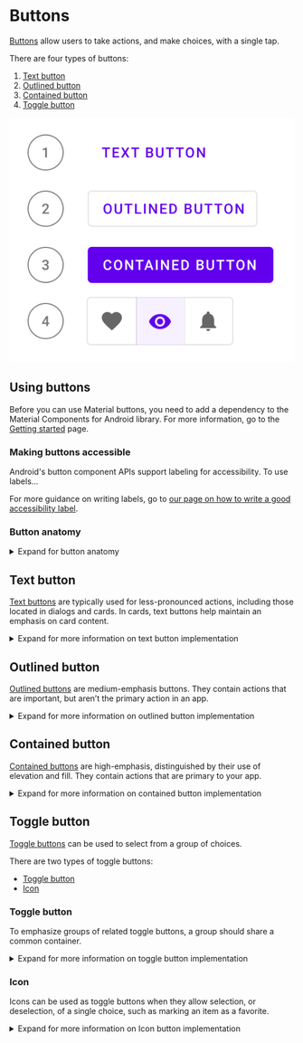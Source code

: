 <!--docs:
title: "Buttons"
layout: detail
section: components
excerpt: "Android Buttons usage document"
ide_version: "<cIDE name> <compatible IDE version and build number>"
material_package_version: "<compatible Material platform package version number>"
iconId:
path: /
api_doc_root:
-->



# Buttons

[Buttons](https://material.io/components/buttons/) allow users to take actions, and make choices, with a single tap.

There are four types of buttons:

1. [Text button](#text-button)
2. [Outlined button](#outlined-button)
3. [Contained button](#contained-button)
4. [Toggle button](#toggle-button)

![Example of the four button types](assets/button-types.svg)

## Using buttons

<!-- Update your IDE and your Material Components library to the latest version if you are using Material Components for the first time. -->

Before you can use Material buttons, you need to add a dependency to the Material Components for Android library. For more information, go to the [Getting started](https://github.com/material-components/material-components-android/blob/master/docs/getting-started.md) page.

### Making buttons accessible

Android's button component APIs support labeling for accessibility. To use labels...

For more guidance on writing labels, go to [our page on how to write a good accessibility label](https://material.io/design/usability/accessibility.html#writing).

### Button anatomy
<details>
<summary>Expand for button anatomy</summary>

![Button anatomy showing four types of buttons: text, outlined, contained, and toggle bar. Each button type has arrows pointing to the text, the container, and the icon](assets/mio-components_assets_buttons-anatomy-all.png)

Diagram label | Button element | Theme element(s) 
---|---|---
A | Text label | Text color<br>Text case<br>Typeface 
B | Container | Container outline<br>Container fill 
C | Icon | Icon Color | Primary color

We recommend using [Material Theming](https://material.io/components/\<component name\>/#theming) to apply your customizations across your application. For a full list of component properties, go to the API docs:

1. [Text button](https://developer.android.com/reference/com/google/android/material/button/MaterialButton)
2. [Outlined button](https://developer.android.com/reference/com/google/android/material/button/MaterialButton)
3. [Contained button](https://developer.android.com/reference/com/google/android/material/button/MaterialButton)
4. Toggle button
	* Toggle button bar
		* [Toggle group](https://developer.android.com/reference/com/google/android/material/button/MaterialButtonToggleGroup)
		* [Button](https://developer.android.com/reference/com/google/android/material/button/MaterialButton)
	* [Icon button](https://developer.android.com/reference/android/widget/CheckBox)

</details>

## Text button

[Text buttons](https://material.io/components/buttons/#text-button) are typically used for less-pronounced actions, including those located in dialogs and cards. In cards, text buttons help maintain an emphasis on card content.

<details>
<summary>Expand for more information on text button implementation</summary><br>

### Text button example

Source code API:

* `MaterialButton`
    * [Class description](https://developer.android.com/reference/com/google/android/material/button/MaterialButton)
    * [GitHub source](https://github.com/material-components/material-components-android/blob/master/lib/java/com/google/android/material/button/MaterialButton.java)

The following example shows a text button with a text label.

!["Text button example for Android with purple text 'Text' over a white background."](assets/text-button.svg)

```xml
    <Button
        android:id="@+id/textButton"
        style="@style/Widget.MaterialComponents.Button.TextButton"
        android:layout_width="wrap_content"
        android:layout_height="wrap_content"
        android:text="Text button"
        ...
    />
```

### Key properties


![\<Placeholder diagram of text button attribute. Replace this text if/when there is an approved diagram\>](assets/text-button-diagram.png)

**1. Text button**

* A. Text label
* C. Icon



<details>
<summary>Text label</summary>
<p>

Description | Attribute |  Default value | Related method(s)
---|---|---|---
Text | `android:text` | `null` | `setText`<br/>`getText`
Color | `android:textColor` | `?attr/colorPrimary` | `setTextColor`<br/>`getTextColor`
Typography | `android:textAppearance` | `?attr/textAppearanceButton` | `setTextAppearance`

</p>
</details>

<details>
<summary>Container</summary>
<p>

Description | Attribute | Default value | Related method(s)
---|---|---|---
Color | `app:backgroundTint` | `@android:color/transparent` | `setBackgroundColor`<br/>`setBackgroundTintList`<br/>`getBackgroundTintList`
Stroke color | `app:strokeColor` | `null` | `setStrokeColor`<br/>`setStrokeColorResource`<br/>`getStrokeColor`
Stroke width | `app:strokeWidth` | `0dp` | `setStrokeWidth`<br/>`setStrokeWidthResource`<br/>`getStrokeWidth`
Shape | `app:shapeAppearance` | `?attr/shapeAppearanceSmallComponent` | `setShapeAppearanceModel`<br/>`getShapeAppearanceModel`
Elevation | `app:elevation` | `0dp` | `setElevation`<br/>`getElevation`
Ripple color | `app:rippleColor` | `?attr/colorPrimary` at 12% opacity (pressed) | `setRippleColor`<br/>`setRippleColorResource`<br/>`getRippleColor`

</p>
</details>

<details>
<summary>Icon</summary>
<p>

Description | Attribute | Default value | Related method(s)
---|---|---|---
Icon | `app:icon` | `null` | `setIcon`<br/>`setIconResource`<br/>`getIcon`
Color | `app:iconTint` | `?attr/colorPrimary` | `setIconTint`<br/>`setIconTintResource`<br/>`getIconTint`
Size | `app:iconSize` | `wrap_content` | `setIconSize`<br/>`getIconSize`
Gravity (position relative to text label) | `app:iconGravity` | `start` | `setIconGravity`<br/>`getIconGravity`
Padding (space between icon and text label) | `app:iconPadding` | `4dp` | `setIconPadding`<br/>`getIconPadding`

</p>
</details>

<details>
<summary><b>Themes (Styles)</b></summary>
<p>

Description | Theme
---|---
Default theme | `Widget.MaterialComponents.Button.TextButton`
Icon theme | `Widget.MaterialComponents.Button.TextButton.Icon`

</p>
</details>

For the full list of properties, check out the full API docs.

</details>



## Outlined button

[Outlined buttons](https://material.io/components/buttons/#outlined-button) are medium-emphasis buttons. They contain actions that are important, but aren’t the primary action in an app.

<details>
<summary>Expand for more information on outlined button implementation</summary><br>


### Outlined button example

Source code API:

* `MaterialButton`
    * [Class description](https://developer.android.com/reference/com/google/android/material/button/MaterialButton)
    * [GitHub source](https://github.com/material-components/material-components-android/blob/master/lib/java/com/google/android/material/button/MaterialButton.java)
    
The following example shows an outlined button with a text label and stroked container.    

!["Outlined button example in Android with purple text surrounded by a gray outline"](assets/outlined-button.svg)

```xml
    <Button
        android:id="@+id/outlinedButton"
        style="@style/Widget.MaterialComponents.Button.OutlinedButton"
        android:layout_width="wrap_content"
        android:layout_height="wrap_content"
        android:text="Outlined button"
        ...
    />
```

### Key properties

![\<Placeholder diagram of outlined button attribute. Replace this text if/when there is an approved diagram\>](assets/outlined-button-diagram.png)

**2. Outlined button**
* A Text label
* B Container
* C Icon


<details>
<summary>Text label</summary>
<p>

Description | Attribute |  Default value | Related method(s)
---|---|---|---
Text | `android:text` | `null` | `setText`<br/>`getText`
Color | `android:textColor` | `?attr/colorPrimary` | `setTextColor`<br/>`getTextColor`
Typography | `android:textAppearance` | `?attr/textAppearanceButton` | `setTextAppearance`

</p>
</details>

<details>
<summary>Container</summary>
<p>

Description | Attribute | Default value | Related method(s)
---|---|---|---
Color | `app:backgroundTint` | `@android:color/transparent` | `setBackgroundColor`<br/>`setBackgroundTintList`<br/>`getBackgroundTintList`
Stroke color | `app:strokeColor` | `?attr/colorOnSurface` at 12% opacity | `setStrokeColor`<br/>`setStrokeColorResource`<br/>`getStrokeColor`
Stroke width | `app:strokeWidth` | `1dp` | `setStrokeWidth`<br/>`setStrokeWidthResource`<br/>`getStrokeWidth`
Shape | `app:shapeAppearance` | `?attr/shapeAppearanceSmallComponent` | `setShapeAppearanceModel`<br/>`getShapeAppearanceModel`
Elevation | `app:elevation` | `0dp` | `setElevation`<br/>`getElevation`
Ripple color | `app:rippleColor` | `?attr/colorPrimary` at 12% opacity (pressed) | `setRippleColor`<br/>`setRippleColorResource`<br/>`getRippleColor`

</p>
</details>

<details>
<summary>Icon</summary>
<p>

Description | Attribute | Default value | Related method(s)
---|---|---|---
Icon | `app:icon` | `null` | `setIcon`<br/>`setIconResource`<br/>`getIcon`
Color | `app:iconTint` | `?attr/colorPrimary` | `setIconTint`<br/>`setIconTintResource`<br/>`getIconTint`
Size | `app:iconSize` | `wrap_content` | `setIconSize`<br/>`getIconSize`
Gravity (position relative to text label) | `app:iconGravity` | `start` | `setIconGravity`<br/>`getIconGravity`
Padding (space between icon and text label) | `app:iconPadding` | `4dp` | `setIconPadding`<br/>`getIconPadding`

</p>
</details>

<details>
<summary><b>Themes (Styles)</b></summary>
<p>

Description | Theme
---|---
Default theme | `Widget.MaterialComponents.Button.OutlinedButton`
Icon theme (adjusted padding for start-gravity icon) | `Widget.MaterialComponents.Button.OutlinedButton.Icon`

</p>
</details>


For the full list of properties, check out the full API docs.

</details>



## Contained button

[Contained buttons](https://material.io/components/buttons/#contained-button) are high-emphasis, distinguished by their use of elevation and fill. They contain actions that are primary to your app.

<details>
<summary>Expand for more information on contained button implementation</summary><br>


### Contained button example

Source code API:

* `MaterialButton`
    * [Class description](https://developer.android.com/reference/com/google/android/material/button/MaterialButton)
    * [GitHub source](https://github.com/material-components/material-components-android/blob/master/lib/java/com/google/android/material/button/MaterialButton.java)

The following example shows a contained button with a text label and a filled container.

!["Contained button example for Android with the white text 'Text' on a purple background."](assets/contained-button.svg)

```xml
    <Button
        android:id="@+id/containedButton"
        style="@style/Widget.MaterialComponents.Button"
        android:layout_width="wrap_content"
        android:layout_height="wrap_content"
        android:text="Contained button"
        ...
    />
```



### Key properties

![\<Placeholder diagram of contained button attribute. Replace this text if/when there is an approved diagram\>](assets/contained-button-diagram.png)

**3. Contained button**
* A Text label
* B Container
* C Icon



<details>
<summary>Text label</summary>
<p>

Description | Attribute |  Default value | Related method(s)
---|---|---|---
Text | `android:text` | `null` | `setText`<br/>`getText`
Color | `android:textColor` | `?attr/colorOnPrimary` | `setTextColor`<br/>`getTextColor`
Typography | `android:textAppearance` | `?attr/textAppearanceButton` | `setTextAppearance`

</p>
</details>

<details>
<summary>Container</summary>
<p>

Description | Attribute | Default value | Related method(s)
---|---|---|---
Color | `app:backgroundTint` | `?attr/colorPrimary` | `setBackgroundColor`<br/>`setBackgroundTintList`<br/>`getBackgroundTintList`
Stroke color | `app:strokeColor` | `null` | `setStrokeColor`<br/>`setStrokeColorResource`<br/>`getStrokeColor`
Stroke width | `app:strokeWidth` | `0dp` | `setStrokeWidth`<br/>`setStrokeWidthResource`<br/>`getStrokeWidth`
Shape | `app:shapeAppearance` | `?attr/shapeAppearanceSmallComponent` | `setShapeAppearanceModel`<br/>`getShapeAppearanceModel`
Elevation | `app:elevation` | `2dp` | `setElevation`<br/>`getElevation`
Ripple color | `app:rippleColor` | `?attr/colorOnPrimary` at 24% opacity (pressed) | `setRippleColor`<br/>`setRippleColorResource`<br/>`getRippleColor`

</p>
</details>

<details>
<summary>Icon</summary>
<p>

Description | Attribute | Default value | Related method(s)
---|---|---|---
Icon | `app:icon` | `null` | `setIcon`<br/>`setIconResource`<br/>`getIcon`
Color | `app:iconTint` | `?attr/colorOnPrimary` | `setIconTint`<br/>`setIconTintResource`<br/>`getIconTint`
Size | `app:iconSize` | `wrap_content` | `setIconSize`<br/>`getIconSize`
Gravity (position relative to text label) | `app:iconGravity` | `start` | `setIconGravity`<br/>`getIconGravity`
Padding (space between icon and text label) | `app:iconPadding` | `8dp` | `setIconPadding`<br/>`getIconPadding`

</p>
</details>

<details>
<summary><b>Themes (Styles)</b></summary>
<p>

Description | Theme
---|---
Default theme | `Widget.MaterialComponents.Button`
Icon theme (adjusted padding for start-gravity icon) | `Widget.MaterialComponents.Button.Icon`
Unelevated theme | `Widget.MaterialComponents.Button.UnelevatedButton`
Unelevated icon theme (adjusted padding for start-gravity icon) | `Widget.MaterialComponents.Button.UnelevatedButton.Icon`

</p>
</details>



For the full list of properties, check out the full API docs.

</details>

## Toggle button

[Toggle buttons](https://material.io/components/buttons/#toggle-button) can be used to select from a group of choices.

There are two types of toggle buttons:

* [Toggle button](#toggle-button)
* [Icon](#icon)


### Toggle button

To emphasize groups of related toggle buttons, a group should share a common container.

<details>
<summary>Expand for more information on toggle button implementation</summary><br>

#### Toggle button example

Source code APIs:

* `MaterialButtonToggleGroup`
    * [Class description](https://developer.android.com/reference/com/google/android/material/button/MaterialButtonToggleGroup)
    * [GitHub source](https://github.com/material-components/material-components-android/blob/master/lib/java/com/google/android/material/button/MaterialButtonToggleGroup.java)
* `MaterialButton`
    * [Class description](https://developer.android.com/reference/com/google/android/material/button/MaterialButton)
    * [GitHub source](https://github.com/material-components/material-components-android/blob/master/lib/java/com/google/android/material/button/MaterialButton.java)

The following example shows a toggle button with three buttons that have icons and no text labels.

!["Toggle bar example for Android displaying icons."](assets/toggle-buttons.svg)

In the XML layout:
```xml
 <com.google.android.material.button.MaterialButtonToggleGroup
    android:id="@+id/toggleButton"
    android:layout_width="wrap_content"
    android:layout_height="wrap_content">
    <Button
        android:id="@+id/favoriteButton"
        style="?attr/materialButtonOutlinedStyle"    
        android:layout_width="wrap_content"
        android:layout_height="wrap_content"
        android:minWidth="48dp"
        app:icon="@drawable/ic_favorite"
        app:iconPadding="0dp"
    />
    <Button
        android:id="@+id/removeRedEyeButton"
        style="?attr/materialButtonOutlinedStyle"
        android:layout_width="wrap_content"
        android:layout_height="wrap_content"
        android:minWidth="48dp"
        app:icon="@drawable/ic_remove_red_eye"
        app:iconPadding="0dp"
    />
    <Button
        android:id="@+id/notificationsButton"
        style="?attr/materialButtonOutlinedStyle"
        android:layout_width="wrap_content"
        android:layout_height="wrap_content"
        android:minWidth="48dp"
        app:icon="@drawable/ic_notifications"
        app:iconPadding="0dp"
    />
</com.google.android.material.button.MaterialButtonToggleGroup>
```

_**Note:** The example allows multiple buttons to be selected. If only one option in the group should be selected and active at a time, add `app:singleSelection="true"` to `MaterialButtonToggleGroup`. This ensures that selecting one option deselects any other._

In code:
```kt
toggleButton.addOnButtonCheckedListener { toggleButton, checkedId, isChecked ->
    // Do something for button toggle
}
```


#### Key properties

![\<Placeholder diagram of toggle button attribute. Replace this text if/when there is an approved diagram\>](assets/toggle-button-diagram.png)

**4. Toggle button**
* A Text label
* C Icon


<details>
<summary><p>Themes (Styles)</p></summary>
<p>

Description | Style
---|---
Default theme | `Widget.MaterialComponents.MaterialButtonToggleGroup`

</p>
</details>

</details>

### Icon

Icons can be used as toggle buttons when they allow selection, or deselection, of a single choice, such as marking an item as a favorite.

<details>
<summary>Expand for more information on Icon button implementation</summary><br>



#### Icon example

Source code API:

* `CheckBox`
    * [Class description](https://developer.android.com/reference/android/widget/CheckBox)

The following example shows an icon that can be used independently or in items of a `RecyclerView`.

<img src="assets/android_toggle_button.png" alt="Android toggle icon button example showing four images in an array with a favorite icon in the upper-right corner of each image.">

In the XML layout:
```xml
<CheckBox
    android:id="@+id/icon"
    android:layout_width="wrap_content"
    android:layout_height="wrap_content"
    android:button="@drawable/sl_favourite"
    app:buttonTint="@android:color/white"
/>
```

In the `res/drawable/sl_favourite.xml` file:
```xml
<selector>
    <item
        android:drawable="@drawable/ic_favourite_outlined" 
        android:state_checked="false"
    />
    <item
        android:drawable="@drawable/ic_favourite_filled" 
        android:state_checked="true"
    />
    <item android:drawable="@drawable/ic_favourite_outlined" />
</selector>
```

In code:

```kt
icon.setOnCheckedChangeListener { checkBox, isChecked ->
    // Do something for icon toggle     
}
```

</details>
